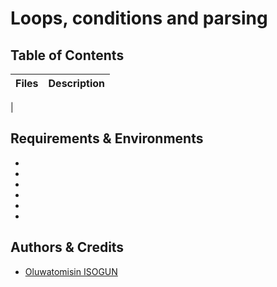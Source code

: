# Loops, conditions and parsing

## Table of Contents
| **Files** | **Description** |
| --- | --- |
| 

## Requirements & Environments
-
-
-
-
-
-

## Authors & Credits
- [Oluwatomisin ISOGUN](https://github.com/TosinISOGUN)
